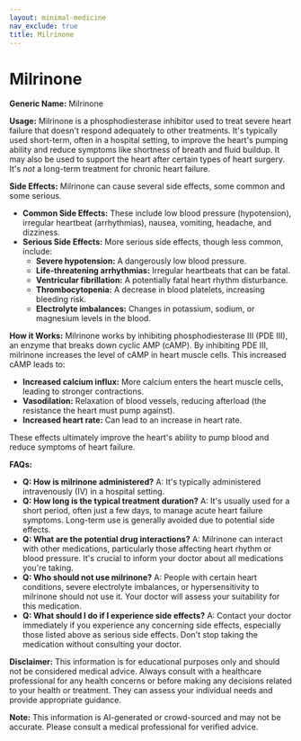 ```yaml
---
layout: minimal-medicine
nav_exclude: true
title: Milrinone
---
```


# Milrinone

**Generic Name:** Milrinone

**Usage:** Milrinone is a phosphodiesterase inhibitor used to treat severe heart failure that doesn't respond adequately to other treatments. It's typically used short-term, often in a hospital setting, to improve the heart's pumping ability and reduce symptoms like shortness of breath and fluid buildup. It may also be used to support the heart after certain types of heart surgery.  It's *not* a long-term treatment for chronic heart failure.


**Side Effects:**  Milrinone can cause several side effects, some common and some serious.

* **Common Side Effects:**  These include low blood pressure (hypotension), irregular heartbeat (arrhythmias), nausea, vomiting, headache, and dizziness.
* **Serious Side Effects:**  More serious side effects, though less common, include:
    * **Severe hypotension:** A dangerously low blood pressure.
    * **Life-threatening arrhythmias:** Irregular heartbeats that can be fatal.
    * **Ventricular fibrillation:** A potentially fatal heart rhythm disturbance.
    * **Thrombocytopenia:** A decrease in blood platelets, increasing bleeding risk.
    * **Electrolyte imbalances:** Changes in potassium, sodium, or magnesium levels in the blood.


**How it Works:** Milrinone works by inhibiting phosphodiesterase III (PDE III), an enzyme that breaks down cyclic AMP (cAMP).  By inhibiting PDE III, milrinone increases the level of cAMP in heart muscle cells.  This increased cAMP leads to:

* **Increased calcium influx:** More calcium enters the heart muscle cells, leading to stronger contractions.
* **Vasodilation:** Relaxation of blood vessels, reducing afterload (the resistance the heart must pump against).
* **Increased heart rate:**  Can lead to an increase in heart rate.


These effects ultimately improve the heart's ability to pump blood and reduce symptoms of heart failure.


**FAQs:**

* **Q: How is milrinone administered?** A: It's typically administered intravenously (IV) in a hospital setting.
* **Q: How long is the typical treatment duration?** A:  It's usually used for a short period, often just a few days, to manage acute heart failure symptoms.  Long-term use is generally avoided due to potential side effects.
* **Q: What are the potential drug interactions?** A: Milrinone can interact with other medications, particularly those affecting heart rhythm or blood pressure. It's crucial to inform your doctor about all medications you're taking.
* **Q: Who should not use milrinone?** A:  People with certain heart conditions, severe electrolyte imbalances, or hypersensitivity to milrinone should not use it.  Your doctor will assess your suitability for this medication.
* **Q: What should I do if I experience side effects?** A: Contact your doctor immediately if you experience any concerning side effects, especially those listed above as serious side effects.  Don't stop taking the medication without consulting your doctor.


**Disclaimer:** This information is for educational purposes only and should not be considered medical advice. Always consult with a healthcare professional for any health concerns or before making any decisions related to your health or treatment.  They can assess your individual needs and provide appropriate guidance.


**Note:** This information is AI-generated or crowd-sourced and may not be accurate. Please consult a medical professional for verified advice.